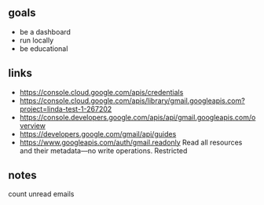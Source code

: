 ## goals
- be a dashboard
- run locally
- be educational

## links
- https://console.cloud.google.com/apis/credentials
- https://console.cloud.google.com/apis/library/gmail.googleapis.com?project=linda-test-1-267202
- https://console.developers.google.com/apis/api/gmail.googleapis.com/overview
- https://developers.google.com/gmail/api/guides
- https://www.googleapis.com/auth/gmail.readonly	Read all resources and their metadata—no write operations.	Restricted

## notes 

count unread emails

